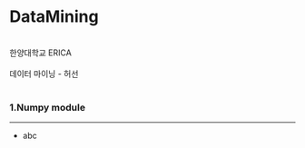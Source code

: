 # DataMining
<br/>
한양대학교 ERICA <br/>
<br/>데이터 마이닝 - 허선
<br/>
<br/>

### 1.Numpy module
----------------
* abc



